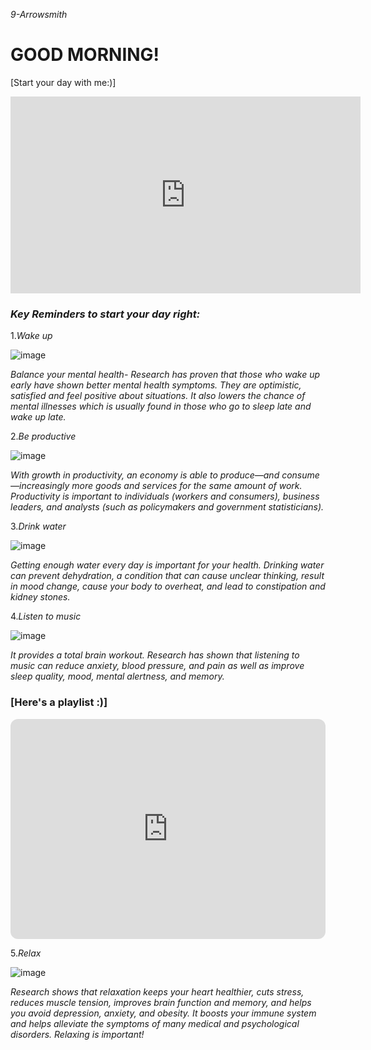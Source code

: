   *9-Arrowsmith*

# GOOD MORNING!

[Start your day with me:)]
<iframe width="560" height="315" src="https://www.youtube.com/embed/igJoONdopog" title="YouTube video player" frameborder="0" allow="accelerometer; autoplay; clipboard-write; encrypted-media; gyroscope; picture-in-picture; web-share" allowfullscreen></iframe>




### *Key Reminders to start your day right:*

1.*Wake up* 

![image](https://user-images.githubusercontent.com/122426478/212585724-521323fe-4a41-4a7d-9df9-5c5dbba699c6.png)

*Balance your mental health- Research has proven that those who wake up early have shown better mental health symptoms. They are optimistic, satisfied and feel positive about situations. It also lowers the chance of mental illnesses which is usually found in those who go to sleep late and wake up late.*


2.*Be productive*

![image](https://user-images.githubusercontent.com/122426478/212585768-36491354-3777-47ce-a42b-0e355c6648e2.png)

*With growth in productivity, an economy is able to produce—and consume—increasingly more goods and services for the same amount of work. Productivity is important to individuals (workers and consumers), business leaders, and analysts (such as policymakers and government statisticians).*

3.*Drink water*

![image](https://user-images.githubusercontent.com/122426478/212585853-86ee24a8-6ec0-45c1-adba-7357bd8c29f9.png)

*Getting enough water every day is important for your health. Drinking water can prevent dehydration, a condition that can cause unclear thinking, result in mood change, cause your body to overheat, and lead to constipation and kidney stones.*

4.*Listen to music*

![image](https://user-images.githubusercontent.com/122426478/212585960-ef860c56-da53-4a89-80e0-b8c37e49a2e1.png)

*It provides a total brain workout. Research has shown that listening to music can reduce anxiety, blood pressure, and pain as well as improve sleep quality, mood, mental alertness, and memory.*

### [Here's a playlist :)]

<iframe style="border-radius:12px" src="https://open.spotify.com/embed/playlist/0g7DziuOcERfr4tAyXB59Q?utm_source=generator" width="100%" height="352" frameBorder="0" allowfullscreen="" allow="autoplay; clipboard-write; encrypted-media; fullscreen; picture-in-picture" loading="lazy"></iframe>



5.*Relax*

![image](https://user-images.githubusercontent.com/122426478/212586027-03b9ebce-5b42-4ea4-9c98-a97ec7faab4d.png)

*Research shows that relaxation keeps your heart healthier, cuts stress, reduces muscle tension, improves brain function and memory, and helps you avoid depression, anxiety, and obesity. It boosts your immune system and helps alleviate the symptoms of many medical and psychological disorders. Relaxing is important!*

